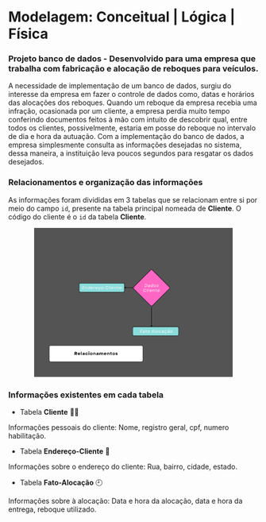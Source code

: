 # Modelagem: Conceitual | Lógica | Física

### Projeto banco de dados - Desenvolvido para uma empresa que trabalha com fabricação e alocação de reboques para veículos.
<p> A necessidade de implementação de um banco de dados, surgiu do interesse da empresa
em fazer o controle de dados como, datas e horários das alocações dos reboques. 
Quando um reboque da empresa recebia uma infração, ocasionada por um
cliente, a empresa perdia muito tempo conferindo documentos feitos à mão com intuito de descobrir qual, entre todos os clientes, possivelmente, estaria em posse do reboque no intervalo de dia e hora da autuação. Com a implementação do banco de dados, a empresa simplesmente consulta as informações desejadas no sistema, dessa maneira, a instituição leva poucos segundos para resgatar os dados desejados.
</p>

### Relacionamentos e organização das informações
As informações foram divididas em 3 tabelas que se relacionam entre si por meio do campo `id`, presente na tabela principal nomeada de **Cliente**. O código do cliente é o `id` da tabela **Cliente**.

<p align="center">
  <img src="https://github.com/Mat3usCod3/Modelagem-Conceitual-Logica-Fisica/blob/main/Flowchart.png?raw=true" width="400" height="300" />
</p>


### Informações existentes em cada tabela


+ Tabela **Cliente** 🙎‍♂️

Informações pessoais do cliente: Nome, registro geral, cpf, numero habilitação.

+ Tabela **Endereço-Cliente** 🏡

Informações sobre o endereço do cliente: Rua, bairro, cidade, estado.

+ Tabela **Fato-Alocação** 🕘

Informações sobre à alocação: Data e hora da alocação, data e hora da entrega, reboque utilizado.


